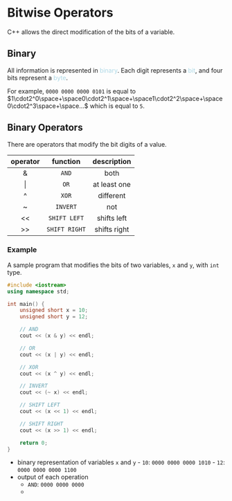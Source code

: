 # Bitwise Operators
C++ allows the direct modification of the bits of a variable.

## Binary
All information is represented in <span style = "color:lightblue">binary</span>. Each digit represents a <span style = "color:lightblue">bit</span>, and four bits represent a <span style = "color:lightblue">byte</span>.

For example, `0000 0000 0000 0101` is equal to $1\cdot2^0\space+\space0\cdot2^1\space+\space1\cdot2^2\space+\space0\cdot2^3\space+\space...$ which is equal to `5`.

## Binary Operators
There are operators that modify the bit digits of a value.

| **operator** | **function** | **description** |
|:------------:|:------------:|:---------------:|
|     &     |     `AND`      |      both       |
|      \|      |      `OR`      |  at least one   |
|     ^      |     `XOR`      |    different    |
|     ~      |    `INVERT`    |       not       |
|     <<     |  `SHIFT LEFT`  |   shifts left   |
|     >>     | `SHIFT RIGHT`  |  shifts right   |

### Example
A sample program that modifies the bits of two variables, `x` and `y`, with `int` type.

```C++
#include <iostream>
using namespace std;

int main() {
	unsigned short x = 10;
	unsigned short y = 12;

	// AND
	cout << (x & y) << endl;

	// OR
	cout << (x | y) << endl;

	// XOR
	cout << (x ^ y) << endl;

	// INVERT
	cout << (~ x) << endl;

	// SHIFT LEFT
	cout << (x << 1) << endl;

	// SHIFT RIGHT
	cout << (x >> 1) << endl;

	return 0;
}
```
- binary representation of variables `x` and `y`
		- `10`:  `0000 0000 0000 1010`
		- `12`: `0000 0000 0000 1100`
- output of each operation
	- `AND`: `0000 0000 0000 `
	- 
